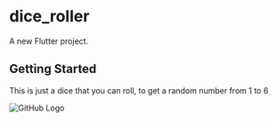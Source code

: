 # dice_roller

A new Flutter project.

## Getting Started

This is just a dice that
you can roll, to get a 
random number from 1 to 6

![GitHub Logo]()

